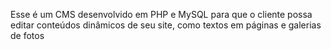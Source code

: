 Esse é um CMS desenvolvido em PHP e MySQL para que o cliente possa editar conteúdos dinâmicos de seu site, como textos em páginas e galerias de fotos
